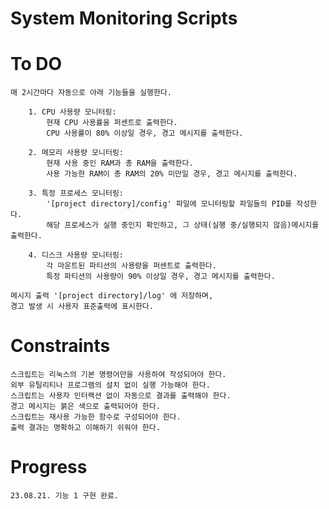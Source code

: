System Monitoring Scripts
======================================


# To DO

    매 2시간마다 자동으로 아래 기능들을 실행한다.

        1. CPU 사용량 모니터링:
            현재 CPU 사용률을 퍼센트로 출력한다.
            CPU 사용률이 80% 이상일 경우, 경고 메시지를 출력한다.
        
        2. 메모리 사용량 모니터링:
            현재 사용 중인 RAM과 총 RAM을 출력한다.
            사용 가능한 RAM이 총 RAM의 20% 미만일 경우, 경고 메시지를 출력한다.
        
        3. 특정 프로세스 모니터링:
            '[project directory]/config' 파일에 모니터링할 파일들의 PID를 작성한다.
            해당 프로세스가 실행 중인지 확인하고, 그 상태(실행 중/실행되지 않음)메시지를 출력한다.
        
        4. 디스크 사용량 모니터링:
            각 마운트된 파티션의 사용량을 퍼센트로 출력한다.
            특정 파티션의 사용량이 90% 이상일 경우, 경고 메시지를 출력한다.

    메시지 출력 '[project directory]/log' 에 저장하며,
    경고 발생 시 사용자 표준출력에 표시한다.


# Constraints

    스크립트는 리눅스의 기본 명령어만을 사용하여 작성되어야 한다.
    외부 유틸리티나 프로그램의 설치 없이 실행 가능해야 한다.
    스크립트는 사용자 인터랙션 없이 자동으로 결과를 출력해야 한다.
    경고 메시지는 붉은 색으로 출력되어야 한다.
    스크립트는 재사용 가능한 함수로 구성되어야 한다.
    출력 결과는 명확하고 이해하기 쉬워야 한다.

# Progress

    23.08.21. 기능 1 구현 완료.